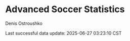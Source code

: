 # Advanced Soccer Statistics
Denis Ostroushko

<!-- gfm -->

Last successful data update: 2025-06-27 03:23:10 CST

